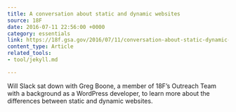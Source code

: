 ```yaml
---
title: A conversation about static and dynamic websites
source: 18F
date: 2016-07-11 22:56:00 +0000
category: essentials
link: https://18f.gsa.gov/2016/07/11/conversation-about-static-dynamic-websites/
content_type: Article
related_tools:
- tool/jekyll.md

---
```

Will Slack sat down with Greg Boone, a member of 18F’s Outreach Team with a background as a WordPress developer, to learn more about the differences between static and dynamic websites.





